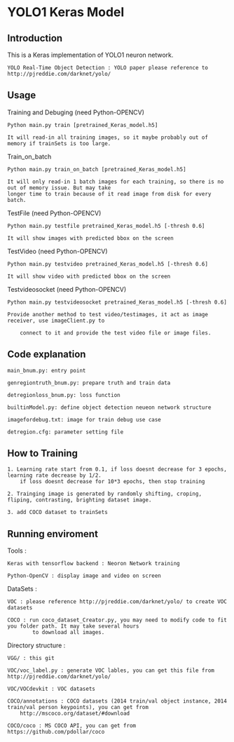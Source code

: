 # YOLO1 Keras Model

Introduction
---------------------------------------------------------------------------------------------------

This is a Keras implementation of YOLO1 neuron network. 

    YOLO Real-Time Object Detection : YOLO paper please reference to http://pjreddie.com/darknet/yolo/


Usage
---------------------------------------------------------------------------------------

Training and Debuging (need Python-OPENCV)

    Python main.py train [pretrained_Keras_model.h5]
    
    It will read-in all training images, so it maybe probably out of memory if trainSets is too large.
    
    
Train_on_batch

    Python main.py train_on_batch [pretrained_Keras_model.h5]
    
    It will only read-in 1 batch images for each training, so there is no out of memory issue. But may take
    longer time to train because of it read image from disk for every batch.
    
    
TestFile (need Python-OPENCV)

    Python main.py testfile pretrained_Keras_model.h5 [-thresh 0.6]
    
    It will show images with predicted bbox on the screen


TestVideo (need Python-OPENCV)

    Python main.py testvideo pretrained_Keras_model.h5 [-thresh 0.6]
    
    It will show video with predicted bbox on the screen
    
Testvideosocket (need Python-OPENCV)

    Python main.py testvideosocket pretrained_Keras_model.h5 [-thresh 0.6]
    
    Provide another method to test video/testimages, it act as image receiver, use imageClient.py to
    
        connect to it and provide the test video file or image files. 
        

Code explanation
---------------------------------------------------------------------------------------------

    main_bnum.py: entry point
    
    genregiontruth_bnum.py: prepare truth and train data
    
    detregionloss_bnum.py: loss function
    
    builtinModel.py: define object detection neueon network structure
    
    imagefordebug.txt: image for train debug use case
    
    detregion.cfg: parameter setting file


How to Training
------------------------------------------------------------------------------------------------

    1. Learning rate start from 0.1, if loss doesnt decrease for 3 epochs, learning rate decrease by 1/2.
        if loss doesnt decrease for 10*3 epochs, then stop training
        
    2. Trainging image is generated by randomly shifting, croping, fliping, contrasting, brighting dataset image.
        
    3. add COCO dataset to trainSets
    

Running enviroment
--------------------------------------------------------------------------------------------

Tools :
  
    Keras with tensorflow backend : Neoron Network training

    Python-OpenCV : display image and video on screen

DataSets :
  
    VOC : please reference http://pjreddie.com/darknet/yolo/ to create VOC datasets
    
    COCO : run coco_dataset_Creator.py, you may need to modify code to fit you folder path. It may take several hours 
            to download all images.

Directory structure :

    VGG/ : this git
    
    VOC/voc_label.py : generate VOC lables, you can get this file from http://pjreddie.com/darknet/yolo/
    
    VOC/VOCdevkit : VOC datasets
    
    COCO/annotations : COCO datasets (2014 train/val object instance, 2014 train/val person keypoints), you can get from
        http://mscoco.org/dataset/#download
    
    COCO/coco : MS COCO API, you can get from https://github.com/pdollar/coco
